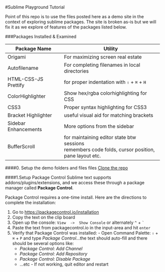 #Sublime Playground Tutorial

Point of this repo is to use the files posted here as a demo site in the context of exploring sublime packages. The site is broken as-is but we will fix it as we explore of features of the packages listed below.

###Packages Installed & Examined

|  Package Name           |     Utility                                 |
|-------------------------|  -----------------------                    |
|  Origami                |  For maximizing screen real estate          |
|  Autofilename           |  For completing filenames in local directories |
|  HTML-CSS-JS Prettify   | for proper indentation with `⇧` + `⌘` + `H` | 
|   ColorHighlighter      | Show hex/rgba colorhighlighting for CSS     |
|   CSS3                  | Proper syntax highlighting for CSS3          |
|   Bracket Highlighter   | useful visual aid for matching brackets     |
|  Sidebar Enhancements   | More options from the sidebar                   | 
|   BufferScroll          | for maintaining editor state btw sessions <br/>                            remembers code folds, cursor position, </br>                            pane layout etc.                                |

####0. Setup the demo folders and files files
[Clone the repo](https://github.com/t3patterson/sublime-playground-tutorial-part1)


####1.Setup Package Control
  Sublime text supports addons/plugins/extensions, and we access these through a package manager called **Package Control**.

  Package Control requires a one-time install. Here are the directions to complete the installation:

  1. Go to https://packagecontrol.io/installation
  2. Copy the text on the clip board
  3. Open up the console: `View  ->  Show Console` or alternately `^` + `` ` ``
  4. Paste the text from packagecontrol.io in the input-area and hit `enter`
  5. Verify that Package Control was installed:
    - Open Command Palette:  `⇧` + `⌘` + `P` and type *Package Control*...the text should auto-fill and there should be several options like:
      - *Package Control: Add Channel*
      - *Package Control: Add Repository*
      - *Package Control: Disable Package*
      - ...etc
    - If not working, quit editor and restart


